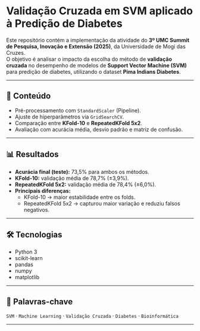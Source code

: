 # Validação Cruzada em SVM aplicado à Predição de Diabetes  

Este repositório contém a implementação da atividade do **3º UMC Summit de Pesquisa, Inovação e Extensão (2025)**, da Universidade de Mogi das Cruzes.  
O objetivo é analisar o impacto da escolha do método de **validação cruzada** no desempenho de modelos de **Support Vector Machine (SVM)** para predição de diabetes, utilizando o dataset **Pima Indians Diabetes**.  

---

## 📌 Conteúdo  
- Pré-processamento com `StandardScaler` (Pipeline).  
- Ajuste de hiperparâmetros via `GridSearchCV`.  
- Comparação entre **KFold-10** e **RepeatedKFold 5x2**.  
- Avaliação com acurácia média, desvio padrão e matriz de confusão.  

---

## 📊 Resultados  
- **Acurácia final (teste):** 73,5% para ambos os métodos.  
- **KFold-10:** validação média de 78,7% (±3,9%).  
- **RepeatedKFold 5x2:** validação média de 78,4% (±6,0%).  
- **Principais diferenças:**  
  - KFold-10 → maior estabilidade entre os folds.  
  - RepeatedKFold 5x2 → capturou maior variação e reduziu falsos negativos.  

---

## 🛠️ Tecnologias  
- Python 3  
- scikit-learn  
- pandas  
- numpy  
- matplotlib  

---

## 🔑 Palavras-chave  
`SVM` · `Machine Learning` · `Validação Cruzada` · `Diabetes` · `Bioinformática`  

---
